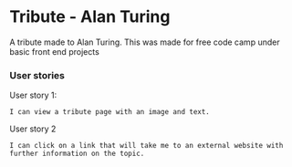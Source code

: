 # Tribute - Alan Turing

A tribute made to Alan Turing. This was made for free code camp under basic front end projects

### User stories

User story 1:
```
I can view a tribute page with an image and text.
```

User story 2
```
I can click on a link that will take me to an external website with further information on the topic.
```
